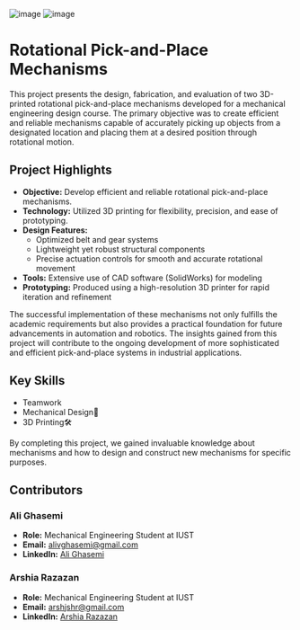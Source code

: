 ![image](https://github.com/user-attachments/assets/2b6b77c5-e65d-4020-853b-8a1674e14a70)
![image](https://github.com/user-attachments/assets/99bd34e9-571e-4b42-b447-41019bbaa6fb)


# Rotational Pick-and-Place Mechanisms

This project presents the design, fabrication, and evaluation of two 3D-printed rotational pick-and-place mechanisms developed for a mechanical engineering design course. The primary objective was to create efficient and reliable mechanisms capable of accurately picking up objects from a designated location and placing them at a desired position through rotational motion.

## Project Highlights

- **Objective:** Develop efficient and reliable rotational pick-and-place mechanisms.
- **Technology:** Utilized 3D printing for flexibility, precision, and ease of prototyping.
- **Design Features:** 
  - Optimized belt and gear systems
  - Lightweight yet robust structural components
  - Precise actuation controls for smooth and accurate rotational movement
- **Tools:** Extensive use of CAD software (SolidWorks) for modeling
- **Prototyping:** Produced using a high-resolution 3D printer for rapid iteration and refinement

The successful implementation of these mechanisms not only fulfills the academic requirements but also provides a practical foundation for future advancements in automation and robotics. The insights gained from this project will contribute to the ongoing development of more sophisticated and efficient pick-and-place systems in industrial applications.

## Key Skills

- Teamwork
- Mechanical Design🧠
- 3D Printing🛠️

By completing this project, we gained invaluable knowledge about mechanisms and how to design and construct new mechanisms for specific purposes.

## Contributors

### Ali Ghasemi

- **Role:** Mechanical Engineering Student at IUST
- **Email:** [alivghasemi@gmail.com](mailto:alivghasemi@gmail.com)
- **LinkedIn:** [Ali Ghasemi](https://www.linkedin.com/in/alivghasemi/)

### Arshia Razazan

- **Role:** Mechanical Engineering Student at IUST
- **Email:** [arshjshr@gmail.com](mailto:arshjshr@gmail.com)
- **LinkedIn:** [Arshia Razazan](https://www.linkedin.com/in/arshia-razazan-a61216244/)

